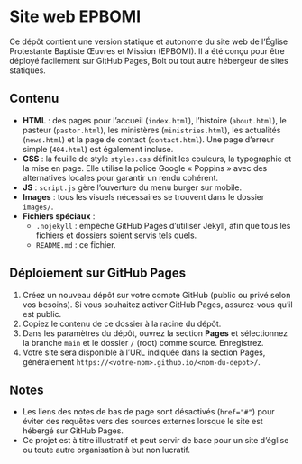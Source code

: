 # Site web EPBOMI

Ce dépôt contient une version statique et autonome du site web de l’Église Protestante Baptiste Œuvres et Mission (EPBOMI). Il a été conçu pour être déployé facilement sur GitHub Pages, Bolt ou tout autre hébergeur de sites statiques.

## Contenu

* **HTML** : des pages pour l’accueil (`index.html`), l’histoire (`about.html`), le pasteur (`pastor.html`), les ministères (`ministries.html`), les actualités (`news.html`) et la page de contact (`contact.html`). Une page d’erreur simple (`404.html`) est également incluse.
* **CSS** : la feuille de style `styles.css` définit les couleurs, la typographie et la mise en page. Elle utilise la police Google « Poppins » avec des alternatives locales pour garantir un rendu cohérent.
* **JS** : `script.js` gère l’ouverture du menu burger sur mobile.
* **Images** : tous les visuels nécessaires se trouvent dans le dossier `images/`.
* **Fichiers spéciaux** :
  * `.nojekyll` : empêche GitHub Pages d’utiliser Jekyll, afin que tous les fichiers et dossiers soient servis tels quels.
  * `README.md` : ce fichier.

## Déploiement sur GitHub Pages

1. Créez un nouveau dépôt sur votre compte GitHub (public ou privé selon vos besoins). Si vous souhaitez activer GitHub Pages, assurez‑vous qu’il est public.
2. Copiez le contenu de ce dossier à la racine du dépôt.
3. Dans les paramètres du dépôt, ouvrez la section **Pages** et sélectionnez la branche `main` et le dossier `/` (root) comme source. Enregistrez.
4. Votre site sera disponible à l’URL indiquée dans la section Pages, généralement `https://<votre-nom>.github.io/<nom-du-depot>/`.

## Notes

* Les liens des notes de bas de page sont désactivés (`href="#"`) pour éviter des requêtes vers des sources externes lorsque le site est hébergé sur GitHub Pages.
* Ce projet est à titre illustratif et peut servir de base pour un site d’église ou toute autre organisation à but non lucratif.

